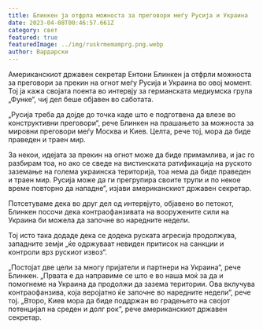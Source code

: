 ```yaml
---
title: Блинкен ја отфрла можноста за преговори меѓу Русија и Украина
date: 2023-04-08T00:46:57.661Z
category: свет
featured: true
featuredImage: ../img/ruskrmemamprg.png.webp
author: Вардарски
---
```


Американскиот државен секретар Ентони Блинкен ја отфрли можноста за преговори за прекин на огнот меѓу Русија и Украина во овој момент. Тој ја кажа својата поента во интервју за германската медиумска група „Функе“, чиј дел беше објавен во саботата.

„Русија треба да дојде до точка каде што е подготвена да влезе во конструктивни преговори“, рече Блинкен на прашањето за можноста за мировни преговори меѓу Москва и Киев. Целта, рече тој, мора да биде праведен и траен мир.

За некои, идејата за прекин на огнот може да биде примамлива, и јас го разбирам тоа, но ако се сведе на вистинската ратификација на руското заземање на голема украинска територија, тоа нема да биде праведен и траен мир. Русија може да ги прегрупира своите трупи и по некое време повторно да нападне“, изјави американскиот државен секретар.

Потсетуваме дека во друг дел од интервјуто, објавено во петокот, Блинкен посочи дека контраофанзивата на вооружените сили на Украина би можела да започне во наредните недели.

Тој исто така додаде дека се додека руската агресија продолжува, западните земји „ќе одржуваат невиден притисок на санкции и контроли врз рускиот извоз“.

„Постојат две цели за многу пријатели и партнери на Украина“, рече Блинкен. „Првата е да направиме се што е во наша моќ за да и помогнеме на Украина да продолжи да зазема територии. Ова вклучува контраофанзива, која веројатно ќе започне во наредните недели“, рече тој. „Второ, Киев мора да биде поддржан во градењето на својот потенцијал на среден и долг рок“, рече американскиот државен секретар.
